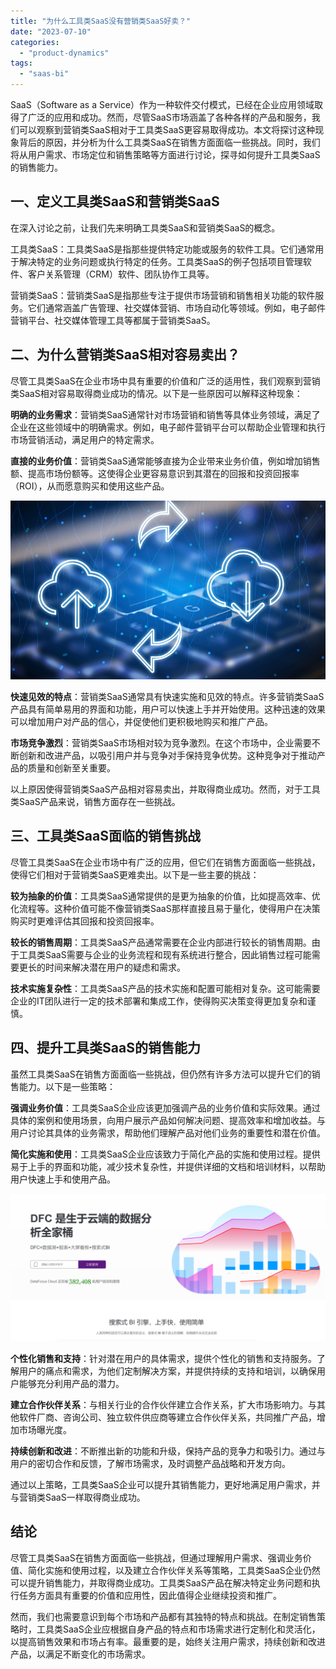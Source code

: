 ```yaml
---
title: "为什么工具类SaaS没有营销类SaaS好卖？"
date: "2023-07-10"
categories: 
  - "product-dynamics"
tags: 
  - "saas-bi"
---
```


SaaS（Software as a Service）作为一种软件交付模式，已经在企业应用领域取得了广泛的应用和成功。然而，尽管SaaS市场涵盖了各种各样的产品和服务，我们可以观察到营销类SaaS相对于工具类SaaS更容易取得成功。本文将探讨这种现象背后的原因，并分析为什么工具类SaaS在销售方面面临一些挑战。同时，我们将从用户需求、市场定位和销售策略等方面进行讨论，探寻如何提升工具类SaaS的销售能力。

## 一、定义工具类SaaS和营销类SaaS

在深入讨论之前，让我们先来明确工具类SaaS和营销类SaaS的概念。

工具类SaaS：工具类SaaS是指那些提供特定功能或服务的软件工具。它们通常用于解决特定的业务问题或执行特定的任务。工具类SaaS的例子包括项目管理软件、客户关系管理（CRM）软件、团队协作工具等。

营销类SaaS：营销类SaaS是指那些专注于提供市场营销和销售相关功能的软件服务。它们通常涵盖广告管理、社交媒体营销、市场自动化等领域。例如，电子邮件营销平台、社交媒体管理工具等都属于营销类SaaS。

## 二、为什么营销类SaaS相对容易卖出？

尽管工具类SaaS在企业市场中具有重要的价值和广泛的适用性，我们观察到营销类SaaS相对容易取得商业成功的情况。以下是一些原因可以解释这种现象：

**明确的业务需求**：营销类SaaS通常针对市场营销和销售等具体业务领域，满足了企业在这些领域中的明确需求。例如，电子邮件营销平台可以帮助企业管理和执行市场营销活动，满足用户的特定需求。

**直接的业务价值**：营销类SaaS通常能够直接为企业带来业务价值，例如增加销售额、提高市场份额等。这使得企业更容易意识到其潜在的回报和投资回报率（ROI），从而愿意购买和使用这些产品。

![image.png](images/1657723279-image-png.png)

**快速见效的特点**：营销类SaaS通常具有快速实施和见效的特点。许多营销类SaaS产品具有简单易用的界面和功能，用户可以快速上手并开始使用。这种迅速的效果可以增加用户对产品的信心，并促使他们更积极地购买和推广产品。

**市场竞争激烈**：营销类SaaS市场相对较为竞争激烈。在这个市场中，企业需要不断创新和改进产品，以吸引用户并与竞争对手保持竞争优势。这种竞争对于推动产品的质量和创新至关重要。

以上原因使得营销类SaaS产品相对容易卖出，并取得商业成功。然而，对于工具类SaaS产品来说，销售方面存在一些挑战。

## 三、工具类SaaS面临的销售挑战

尽管工具类SaaS在企业市场中有广泛的应用，但它们在销售方面面临一些挑战，使得它们相对于营销类SaaS更难卖出。以下是一些主要的挑战：

**较为抽象的价值**：工具类SaaS通常提供的是更为抽象的价值，比如提高效率、优化流程等。这种价值可能不像营销类SaaS那样直接且易于量化，使得用户在决策购买时更难评估其回报和投资回报率。

**较长的销售周期**：工具类SaaS产品通常需要在企业内部进行较长的销售周期。由于工具类SaaS需要与企业的业务流程和现有系统进行整合，因此销售过程可能需要更长的时间来解决潜在用户的疑虑和需求。

**技术实施复杂性**：工具类SaaS产品的技术实施和配置可能相对复杂。这可能需要企业的IT团队进行一定的技术部署和集成工作，使得购买决策变得更加复杂和谨慎。

## 四、提升工具类SaaS的销售能力

虽然工具类SaaS在销售方面面临一些挑战，但仍然有许多方法可以提升它们的销售能力。以下是一些策略：

**强调业务价值**：工具类SaaS企业应该更加强调产品的业务价值和实际效果。通过具体的案例和使用场景，向用户展示产品如何解决问题、提高效率和增加收益。与用户讨论其具体的业务需求，帮助他们理解产品对他们业务的重要性和潜在价值。

**简化实施和使用**：工具类SaaS企业应该致力于简化产品的实施和使用过程。提供易于上手的界面和功能，减少技术复杂性，并提供详细的文档和培训材料，以帮助用户快速上手和使用产品。

![](images/1686616238-%E5%BE%AE%E4%BF%A1%E6%88%AA%E5%9B%BE_20230512142316.png)

**个性化销售和支持**：针对潜在用户的具体需求，提供个性化的销售和支持服务。了解用户的痛点和需求，为他们定制解决方案，并提供持续的支持和培训，以确保用户能够充分利用产品的潜力。

**建立合作伙伴关系**：与相关行业的合作伙伴建立合作关系，扩大市场影响力。与其他软件厂商、咨询公司、独立软件供应商等建立合作伙伴关系，共同推广产品，增加市场曝光度。

**持续创新和改进**：不断推出新的功能和升级，保持产品的竞争力和吸引力。通过与用户的密切合作和反馈，了解市场需求，及时调整产品战略和开发方向。

通过以上策略，工具类SaaS企业可以提升其销售能力，更好地满足用户需求，并与营销类SaaS一样取得商业成功。

## 结论

尽管工具类SaaS在销售方面面临一些挑战，但通过理解用户需求、强调业务价值、简化实施和使用过程，以及建立合作伙伴关系等策略，工具类SaaS企业仍然可以提升销售能力，并取得商业成功。工具类SaaS产品在解决特定业务问题和执行任务方面具有重要的价值和应用性，因此值得企业继续投资和推广。

然而，我们也需要意识到每个市场和产品都有其独特的特点和挑战。在制定销售策略时，工具类SaaS企业应根据自身产品的特点和市场需求进行定制化和灵活化，以提高销售效果和市场占有率。最重要的是，始终关注用户需求，持续创新和改进产品，以满足不断变化的市场需求。
